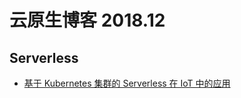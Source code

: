 # 云原生博客 2018.12

## Serverless

* [基于 Kubernetes 集群的 Serverless 在 IoT 中的应用](https://www.ibm.com/developerworks/cn/cloud/library/cl-lo-serverless-on-private-cloud/index.html)
